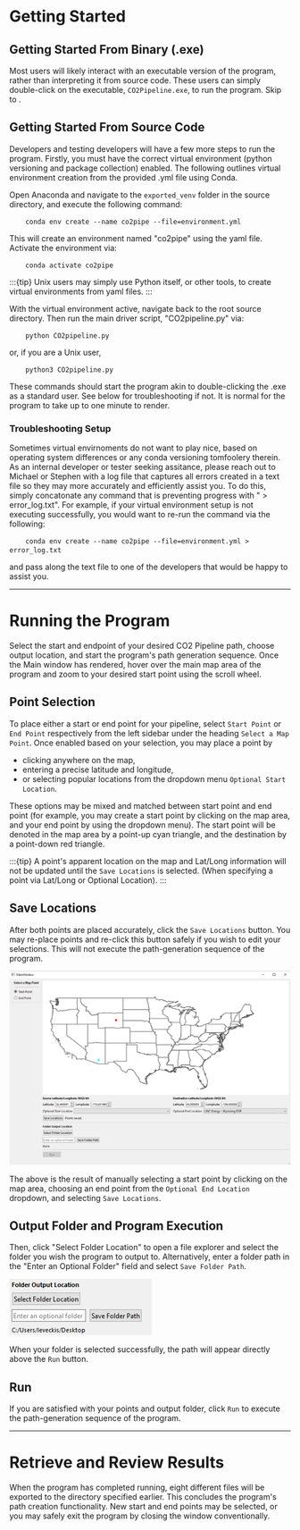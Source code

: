 # Getting Started

## Getting Started From Binary (.exe)
Most users will likely interact with an executable version of the program, rather than interpreting it from source code. These users can simply double-click on the executable, `CO2Pipeline.exe`, to run the program. Skip to [](#running-the-program).




## Getting Started From Source Code
Developers and testing developers will have a few more steps to run the program. 
Firstly, you must have the correct virtual environment (python versioning and package collection) enabled. 
The following outlines virtual environment creation from the provided .yml file using Conda. 

Open Anaconda and navigate to the `exported_venv` folder in the source directory, and execute the following command:
        
        conda env create --name co2pipe --file=environment.yml

This will create an environment named "co2pipe" using the yaml file. Activate the environment via:
       
        conda activate co2pipe

:::{tip}
Unix users may simply use Python itself, or other tools, to create virtual environments from yaml files.
:::

With the virtual environment active, navigate back to the root source directory. Then run the main driver script, "CO2pipeline.py" via:

        python CO2pipeline.py

or, if you are a Unix user,

        python3 CO2pipeline.py

These commands should start the program akin to double-clicking the .exe as a standard user. See below for troubleshooting if not. It is normal for the program to take up to one minute to render. 

### Troubleshooting Setup
Sometimes virtual envirnoments do not want to play nice, based on operating system differences or any conda versioning tomfoolery therein. 
As an internal developer or tester seeking assitance, please reach out to Michael or Stephen with a log file that captures all errors created in a text file so they may more accurately and efficiently assist you. To do this, simply concatonate any command that is preventing progress with " > error_log.txt". For example, if your virtual environment setup is not executing successfully, you would want to re-run the command via the following:

        conda env create --name co2pipe --file=environment.yml > error_log.txt

and pass along the text file to one of the developers that would be happy to assist you. 

***
# Running the Program
Select the start and endpoint of your desired CO2 Pipeline path, choose output location, and start the program's path generation sequence. 
Once the Main window has rendered, hover over the main map area of the program and zoom to your desired start point using the scroll wheel.

## Point Selection

To place either a start or end point for your pipeline, select `Start Point` or `End Point` respectively from the left sidebar under the heading `Select a Map Point`. Once enabled based on your selection, you may place a point by 
* clicking anywhere on the map, 
* entering a precise latitude and longitude, 
* or selecting popular locations from the dropdown menu `Optional Start Location`. 

These options may be mixed and matched between start point and end point (for example, you may create a start point by clicking on the map area, and your end point by using the dropdown menu). The start point will be denoted in the map area by a point-up cyan triangle, and the destination by a point-down red triangle.

:::{tip}
A point's apparent location on the map and Lat/Long information will not be updated until the `Save Locations` is selected. (When specifying a point via Lat/Long or Optional Location).
:::

## Save Locations
After both points are placed accurately, click the `Save Locations` button. You may re-place points and re-click this button safely if you wish to edit your selections. This will not execute the path-generation sequence of the program. 

![Start and End Points](../_static/start_end_points.PNG)

The above is the result of manually selecting a start point by clicking on the map area, choosing an end point from the `Optional End Location` dropdown, and selecting `Save Locations`.

## Output Folder and Program Execution
Then, click "Select Folder Location" to open a file explorer and select the folder you wish the program to output to. Alternatively, enter a folder path in the "Enter an Optional Folder" field and select `Save Folder Path`.

![Output Folder Verification](../_static/output_folder.PNG)

When your folder is selected successfully, the path will appear directly above the `Run` button. 


## Run
If you are satisfied with your points and output folder, click `Run` to execute the path-generation sequence of the program. 

***
# Retrieve and Review Results
When the program has completed running, eight different files will be exported to the directory specified earlier. This concludes the program's path creation functionality. New start and end points may be selected, or you may safely exit the program by closing the window conventionally.
